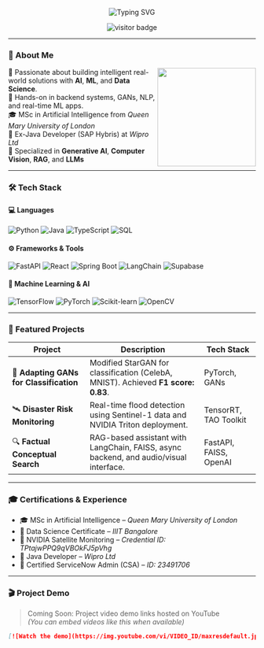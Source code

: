 <p align="center">
  <img src="https://readme-typing-svg.demolab.com?font=Fira+Code&size=24&pause=1000&color=F76C6C&center=true&vCenter=true&width=440&lines=Hi+there+%F0%9F%91%8B+I'm+Vaishali+Singh;AI+Enthusiast+%7C+Data+Scientist+%7C+Python+Developer" alt="Typing SVG" />
</p>

<p align="center">
  <img src="https://komarev.com/ghpvc/?username=Vaishalis27&label=Visitors&color=brightgreen&style=flat" alt="visitor badge"/>
</p>

---

### 🌟 About Me
<img align="right" src="https://media.giphy.com/media/qgQUggAC3Pfv687qPC/giphy.gif" width="200"/>

🚀 Passionate about building intelligent real-world solutions with **AI**, **ML**, and **Data Science**.  
🧠 Hands-on in backend systems, GANs, NLP, and real-time ML apps.  
🎓 MSc in Artificial Intelligence from *Queen Mary University of London*  
💼 Ex-Java Developer (SAP Hybris) at *Wipro Ltd*  
🤖 Specialized in **Generative AI**, **Computer Vision**, **RAG**, and **LLMs**

---

### 🛠️ Tech Stack

#### 💻 Languages
![Python](https://img.shields.io/badge/Python-3776AB?style=for-the-badge&logo=python&logoColor=white)
![Java](https://img.shields.io/badge/Java-ED8B00?style=for-the-badge&logo=java&logoColor=white)
![TypeScript](https://img.shields.io/badge/TypeScript-007ACC?style=for-the-badge&logo=typescript&logoColor=white)
![SQL](https://img.shields.io/badge/SQL-336791?style=for-the-badge&logo=postgresql&logoColor=white)

#### ⚙️ Frameworks & Tools
![FastAPI](https://img.shields.io/badge/FastAPI-005571?style=for-the-badge&logo=fastapi)
![React](https://img.shields.io/badge/React-20232A?style=for-the-badge&logo=react&logoColor=61DAFB)
![Spring Boot](https://img.shields.io/badge/Spring_Boot-6DB33F?style=for-the-badge&logo=springboot&logoColor=white)
![LangChain](https://img.shields.io/badge/LangChain-black?style=for-the-badge&logo=langchain&logoColor=white)
![Supabase](https://img.shields.io/badge/Supabase-3ECF8E?style=for-the-badge&logo=supabase&logoColor=white)

#### 🤖 Machine Learning & AI
![TensorFlow](https://img.shields.io/badge/TensorFlow-FF6F00?style=for-the-badge&logo=tensorflow&logoColor=white)
![PyTorch](https://img.shields.io/badge/PyTorch-EE4C2C?style=for-the-badge&logo=pytorch&logoColor=white)
![Scikit-learn](https://img.shields.io/badge/Scikit--Learn-F7931E?style=for-the-badge&logo=scikit-learn&logoColor=white)
![OpenCV](https://img.shields.io/badge/OpenCV-5C3EE8?style=for-the-badge&logo=opencv&logoColor=white)

---

### 📂 Featured Projects

| Project | Description | Tech Stack |
|--------|-------------|------------|
| 🧬 **Adapting GANs for Classification** | Modified StarGAN for classification (CelebA, MNIST). Achieved **F1 score: 0.83**. | PyTorch, GANs |
| 🛰 **Disaster Risk Monitoring** | Real-time flood detection using Sentinel-1 data and NVIDIA Triton deployment. | TensorRT, TAO Toolkit |
| 🔍 **Factual Conceptual Search** | RAG-based assistant with LangChain, FAISS, async backend, and audio/visual interface. | FastAPI, FAISS, OpenAI |

---

### 🎓 Certifications & Experience

- 🎓 MSc in Artificial Intelligence – *Queen Mary University of London*  
- 📜 Data Science Certificate – *IIIT Bangalore*  
- 📡 NVIDIA Satellite Monitoring – *Credential ID: TPtajwPPQ9qVBOkFJ5pVhg*  
- 💼 Java Developer – *Wipro Ltd*  
- 🧾 Certified ServiceNow Admin (CSA) – *ID: 23491706*

---

### 🎬 Project Demo

> Coming Soon: Project video demo links hosted on YouTube  
> *(You can embed videos like this when available)*

```markdown
[![Watch the demo](https://img.youtube.com/vi/VIDEO_ID/maxresdefault.jpg)](https://youtu.be/VIDEO_ID)
